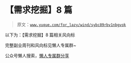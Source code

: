 # 【需求挖掘】8 篇

> 原文：[`www.yuque.com/for_lazy/wind/sybc89rbv1nbgvok`](https://www.yuque.com/for_lazy/wind/sybc89rbv1nbgvok)

以下为：【需求挖掘】8 篇相关风向标

完整副业周刊和风向标见懒人专属群~

公众号懒人搜索，[懒人专属群分享](https://lazybook.fun/#/blog/group)